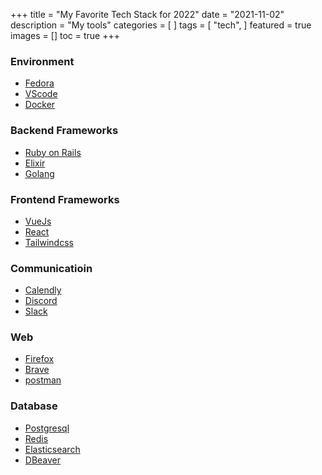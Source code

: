 +++
title = "My Favorite Tech Stack for 2022"
date = "2021-11-02"
description = "My tools"
categories = [
]
tags = [
    "tech",
]
featured = true
images = []
toc = true
+++

<!--more-->

### Environment
* [Fedora](https://getfedora.org)
* [VScode](https://code.visualstudio.com/)
* [Docker](https://podman.io/)

### Backend Frameworks
- [Ruby on Rails](https://rubyonrails.org/)
- [Elixir](https://www.phoenixframework.org/)
- [Golang](https://golang.org/)

### Frontend Frameworks
* [VueJs](https://vuejs.org/)
* [React](https://reactjs.org/)
* [Tailwindcss](https://tailwindcss.com/)


### Communicatioin
- [Calendly](https://calendly.com/)
- [Discord](https://discord.com/)
- [Slack](https://slack.com/)

### Web
* [Firefox](https://www.mozilla.org/en-US/firefox/new/)
* [Brave](https://brave.com/)
* [postman](https://www.postman.com/)

### Database
* [Postgresql](https://www.postgresql.org/)
* [Redis](https://redis.io/)
* [Elasticsearch](https://www.elastic.co/elasticsearch/)
* [DBeaver](https://dbeaver.io/)